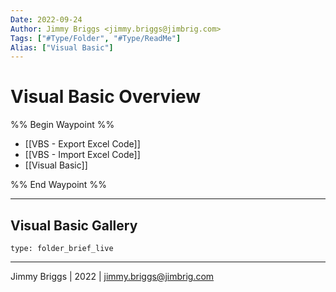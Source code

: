 ```yaml
---
Date: 2022-09-24
Author: Jimmy Briggs <jimmy.briggs@jimbrig.com>
Tags: ["#Type/Folder", "#Type/ReadMe"]
Alias: ["Visual Basic"]
---
```


# Visual Basic Overview

%% Begin Waypoint %%
- [[VBS - Export Excel Code]]
- [[VBS - Import Excel Code]]
- [[Visual Basic]]

%% End Waypoint %%

***

## Visual Basic Gallery

 
```ccard
type: folder_brief_live
```
 

***

Jimmy Briggs | 2022 | <jimmy.briggs@jimbrig.com>



